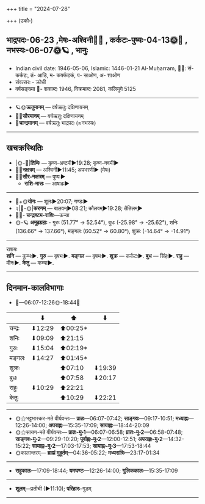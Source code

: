+++
title = "2024-07-28"

+++
(उकौ॰)
## भाद्रपदः-06-23  ,मेषः-अश्विनी🌛🌌  ,  कर्कटः-पुष्यः-04-13🌞🌌  ,  नभस्यः-06-07🌞🪐  , भानुः
- Indian civil date: 1946-05-06, Islamic: 1446-01-21 Al-Muḥarram, 🌌🌞: सं- कर्कटः, तं- आडि, म- कर्क्कटकं, प- साओण, अ- शाओण
- संवत्सरः - क्रोधी
- वर्षसङ्ख्या 🌛- शकाब्दः 1946, विक्रमाब्दः 2081, कलियुगे 5125
___________________
- 🪐🌞**ऋतुमानम्** — वर्षऋतुः दक्षिणायनम्
- 🌌🌞**सौरमानम्** — वर्षऋतुः दक्षिणायनम्
- 🌛**चान्द्रमानम्** — वर्षऋतुः भाद्रपदः (≈नभस्यः)
___________________


## खचक्रस्थितिः
- |🌞-🌛|**तिथिः** — कृष्ण-अष्टमी►19:28; कृष्ण-नवमी►  
- 🌌🌛**नक्षत्रम्** — अश्विनी►11:45; अपभरणी► (मेषः)  
- 🌌🌞**सौर-नक्षत्रम्** — पुष्यः►  
  - **राशि-मासः** — आषाढः► 
___________________
- 🌛+🌞**योगः** — शूलः►20:07; गण्डः►  
- २|🌛-🌞|**करणम्** — बालवम्►08:21; कौलवम्►19:28; तैतिलम्►  
- 🌌🌛- **चन्द्राष्टम-राशिः**—कन्या  
- 🌞-🪐 **अमूढग्रहाः** - गुरुः (51.77° → 52.54°), बुधः (-25.98° → -25.62°), शनिः (136.66° → 137.66°), मङ्गलः (60.52° → 60.80°), शुक्रः (-14.64° → -14.91°)
___________________
राशयः  
**शनि** — कुम्भः►. **गुरु** — वृषभः►. **मङ्गल** — वृषभः►. **शुक्र** — कर्कटः►. **बुध** — सिंहः►. **राहु** — मीनः►. **केतु** — कन्या►. 
___________________


## दिनमान-कालविभागाः
- 🌅—06:07-12:26🌞-18:44🌇  

|      |⬇     |⬆     |⬇     |
|------|-----|-----|------|
|चन्द्रः|⬇12:29 |⬆00:25*|     |
|शनिः   |⬇09:09 |⬆21:15 |     |
|गुरुः  |⬇15:04 |⬆02:19*|     |
|मङ्गलः |⬇14:27 |⬆01:45*|     |
|शुक्रः |     |⬆07:10 |⬇19:39 |
|बुधः   |     |⬆07:58 |⬇20:17 |
|राहुः  |⬇10:29 |⬆22:21 |     |
|केतुः  |     |⬆10:29 |⬇22:21 |
___________________
- 🌞⚝भट्टभास्कर-मते वीर्यवन्तः— **प्रातः**—06:07-07:42; **साङ्गवः**—09:17-10:51; **मध्याह्नः**—12:26-14:00; **अपराह्णः**—15:35-17:09; **सायाह्नः**—18:44-20:09  
- 🌞⚝सायण-मते वीर्यवन्तः— **प्रातः-मु॰1**—06:07-06:58; **प्रातः-मु॰2**—06:58-07:48; **साङ्गवः-मु॰2**—09:29-10:20; **पूर्वाह्णः-मु॰2**—12:00-12:51; **अपराह्णः-मु॰2**—14:32-15:22; **सायाह्नः-मु॰2**—17:03-17:53; **सायाह्नः-मु॰3**—17:53-18:44  
- 🌞कालान्तरम्— **ब्राह्मं मुहूर्तम्**—04:36-05:22; **मध्यरात्रिः**—23:17-01:34  
___________________
- **राहुकालः**—17:09-18:44; **यमघण्टः**—12:26-14:00; **गुलिककालः**—15:35-17:09  
___________________
- **शूलम्**—प्रतीची (►11:10); **परिहारः**–गुडम्  
___________________
